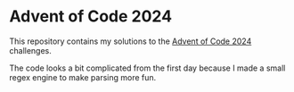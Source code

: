 # Advent of Code 2024

This repository contains my solutions to the [Advent of Code 2024](https://adventofcode.com/2024) challenges.

The code looks a bit complicated from the first day because I made a small regex engine to make parsing more fun.
